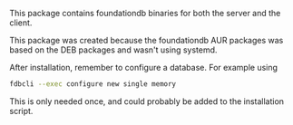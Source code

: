 This package contains foundationdb binaries for both the server and the client.

This package was created because the foundationdb AUR packages was based on the
DEB packages and wasn't using systemd.

After installation, remember to configure a database. For example using

```bash
fdbcli --exec configure new single memory
```
This is only needed once, and could probably be added to the installation script.
